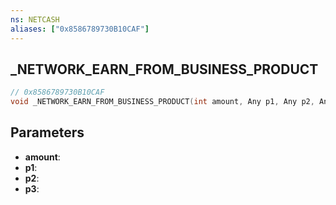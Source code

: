 ```yaml
---
ns: NETCASH
aliases: ["0x8586789730B10CAF"]
---
```

## _NETWORK_EARN_FROM_BUSINESS_PRODUCT

```c
// 0x8586789730B10CAF
void _NETWORK_EARN_FROM_BUSINESS_PRODUCT(int amount, Any p1, Any p2, Any p3);
```


## Parameters
* **amount**: 
* **p1**: 
* **p2**: 
* **p3**: 

